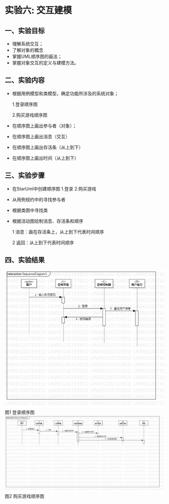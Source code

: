 # 实验六: 交互建模
## 一、实验目标
- 理解系统交互；
- 了解对象的概念
- 掌握UML顺序图的画法；
- 掌握对象交互的定义与建模方法。
## 二、实验内容
- 根据用例模型和类模型，确定功能所涉及的系统对象；

   1.登录顺序图

   2.购买游戏顺序图

- 在顺序图上画出参与者（对象）；

- 在顺序图上画出消息（交互）

- 在顺序图上画出存活条（从上到下）

- 在顺序图上画出时间（从上到下）
## 三、实验步骤
- 在StarUml中创建顺序图
  1.登录
  2.购买游戏

- 从用例规约中的寻找参与者

- 根据类图中寻找类

- 根据活动图绘制消息、存活条和顺序

  1 消息：画在存活条上，从上到下代表时间顺序

  2 返回：从上到下代表时间顺序
## 四、实验结果
![登录顺序图](./SequenceDiagram1.jpg)
图1 登录顺序图
![购买游戏顺序图](./SequenceDiagram2.jpg)
图2 购买游戏顺序图
